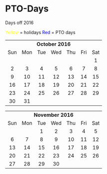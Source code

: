 # PTO-Days
Days off 2016

<font color = 'yellow'>Yellow</font> = holidays
<font color = 'light red'>Red</font> = PTO days

<TABLE>
<TR><TD COLSPAN="7" ALIGN=center><B>October 2016</B></TD></TR>

<TR><TD ALIGN=center>Sun</TD>
<TD ALIGN=center>Mon</TD><TD ALIGN=center>Tue</TD><TD ALIGN=center>Wed</TD><TD ALIGN=center>Thu</TD><TD ALIGN=center>Fri</TD>
<TD ALIGN=center>Sat</TD></TR>

<TR><TD ALIGN=center></TD>
<TD ALIGN=center></TD><TD ALIGN=center></TD><TD ALIGN=center></TD><TD ALIGN=center></TD><TD ALIGN=center></TD>
<TD ALIGN=center>1</TD>
</TR>

<TR>
<TD ALIGN=center>2</TD>
<TD ALIGN=center>3</TD><TD ALIGN=center>4</TD><TD ALIGN=center>5</TD><TD ALIGN=center>6</TD><TD ALIGN=center>7</TD>
<TD ALIGN=center>8</TD>
</TR>

<TR>
<TD ALIGN=center>9</TD>
<TD ALIGN=center>10</TD><TD ALIGN=center>11</TD><TD ALIGN=center>12</TD><TD ALIGN=center>13</TD><TD ALIGN=center>14</TD>
<TD ALIGN=center>15</TD>
</TR>

<TR>
<TD ALIGN=center>16</TD>
<TD ALIGN=center>17</TD><TD ALIGN=center>18</TD><TD ALIGN=center>19</TD><TD ALIGN=center>20</TD><TD ALIGN=center>21</TD>
<TD ALIGN=center>22</TD>
</TR>

<TR>
<TD ALIGN=center>23</TD>
<TD ALIGN=center>24</TD><TD ALIGN=center>25</TD><TD ALIGN=center>26</TD><TD ALIGN=center>27</TD><TD ALIGN=center>28</TD>
<TD ALIGN=center>29</TD>
</TR>

<TR>
<TD ALIGN=center>30</TD>
<TD ALIGN=center>31</TD><TD ALIGN=center></TD><TD ALIGN=center></TD><TD ALIGN=center></TD><TD ALIGN=center></TD>
<TD ALIGN=center></TD>
</TR>
</TABLE>

<TABLE>
<TR><TD COLSPAN="7" ALIGN=center><B>November 2016</B></TD></TR>

<TR><TD ALIGN=center>Sun</TD>
<TD ALIGN=center>Mon</TD><TD ALIGN=center>Tue</TD><TD ALIGN=center>Wed</TD><TD ALIGN=center>Thu</TD><TD ALIGN=center>Fri</TD>
<TD ALIGN=center>Sat</TD></TR>

<TR><TD ALIGN=center></TD>
<TD ALIGN=center></TD><TD ALIGN=center>1</TD><TD ALIGN=center>2</TD><TD ALIGN=center>3</TD><TD ALIGN=center>4</TD>
<TD ALIGN=center>5</TD>
</TR>

<TR>
<TD ALIGN=center>6</TD>
<TD ALIGN=center>7</TD><TD ALIGN=center>8</TD><TD ALIGN=center>9</TD><TD ALIGN=center>10</TD><TD ALIGN=center>11</TD>
<TD ALIGN=center>12</TD>
</TR>

<TR>
<TD ALIGN=center>13</TD>
<TD ALIGN=center>14</TD><TD ALIGN=center>15</TD><TD ALIGN=center>16</TD><TD ALIGN=center>17</TD><TD ALIGN=center>18</TD>
<TD ALIGN=center>19</TD>
</TR>

<TR>
<TD ALIGN=center>20</TD>
<TD ALIGN=center>21</TD><TD ALIGN=center>22</TD><TD ALIGN=center>23</TD><TD ALIGN=center>24</TD><TD ALIGN=center>25</TD>
<TD ALIGN=center>26</TD>
</TR>

<TR>
<TD ALIGN=center>27</TD>
<TD ALIGN=center>28</TD><TD ALIGN=center>29</TD><TD ALIGN=center>30</TD><TD ALIGN=center></TD><TD ALIGN=center></TD>
<TD ALIGN=center></TD>
</TR>
</TABLE>
